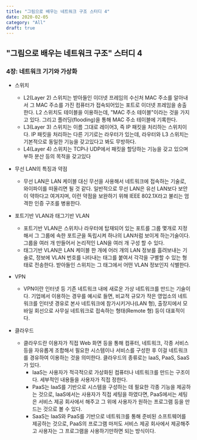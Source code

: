 ```yaml
---
title: "그림으로 배우는 네트워크 구조 스터디 4"
date: 2020-02-05
category: "All"
draft: true
---
```


## "그림으로 배우는 네트워크 구조" 스터디 4

### 4장: 네트워크 기기와 가상화

- 스위치
  - L2(Layer 2) 스위치는 받아들인 이더넷 프레임의 수신처 MAC 주소를 알아내서 그 MAC 주소를 가진 컴퓨터가 접속되어있는 포트로 이더넷 프레임을 송출한다. L2 스위치도 테이블을 이용하는데, "MAC 주소 테이블"이라는 것을 가지고 있다. 그리고 플러딩(flooding)을 통해 MAC 주소 테이블에 기록한다.
  - L3(Layer 3) 스위치는 이름 그대로 레이어3, 즉 IP 패킷을 처리하는 스위치이다. IP 패킷을 처리하는 다른 기기로는 라우터가 있는데, 라우터와 L3 스위치는 기본적으로 동일한 기능을 갖고있다고 봐도 무방하다.
  - L4(Layer 4) 스위치는 TCP나 UDP에서 패킷을 할당하는 기능을 갖고 있으며 부하 분산 등의 목적을 갖고있다

- 무선 LAN의 특징과 약점
  - 무선 LAN은 LAN 케이블 대신 무선을 사용해서 네트워크에 접속하는 기술로, 와이파이를 떠올리면 될 것 같다. 일반적으로 무선 LAN은 유선 LAN보다 보안이 약하다고 여겨지며, 이런 약점을 보완하기 위해 IEEE 802.1X라고 불리는 엄격한 인증 구조를 병용한다.

- 포트기반 VLAN과 태그기반 VLAN
  - 포트기반 VLAN은 스위치나 라우터에 탑재되어 있는 포트를 그룹 몇개로 지정해서 그 그룹에 속한 포트군을 독립시켜 하나의 LAN처럼 보이게 하는기술이다. 그룹을 여러 개 만들어서 논리적인 LAN을 여러 개 구성 할 수 있다.
  - 태그기반 VLAN은 LAN 케이블 한 개에 어러 개의 LAN 정보를 흘려보내는 기술로, 정보에 VLAN 번호를 나타내는 태그를 붙여서 각각을 구별할 수 있는 형태로 전송한다. 받아들인 스위치는 그 태그에서 어떤 VLAN 정보인지 식별한다.

- VPN
  - VPN이란 인터넷 등 기존 네트워크 내에 새로운 가상 네트워크를 만드는 기술이다. 기업에서 이용하는 경우를 예시로 들면, 비교적 규모가 작은 영업소의 네트워크를 인터넷 경유로 본사 네트워크에 참가시키거나(LAN 형), 출장지에서 모바일 회선으로 사무실 네트워크로 접속하는 형태(Remote 형) 등이 대표적이다.

- 클라우드
  - 클라우드란 이용자가 직접 Web 화면 등을 통해 컴퓨터, 네트워크, 각종 서비스 등을 자유롭게 조합해서 필요한 시스템이나 서비스를 구성한 후 이걸 네트워크를 경유하여 이용하는 것을 의미한다. 클라우드의 종류로는 IaaS, PaaS, SaaS가 있다.
    - IaaS는 사용자가 적극적으로 가상화된 컴퓨터나 네트워크를 만드는 구조이다. 세부적인 내용들을 사용자가 직접 정한다.
    - PaaS는 IaaS를 기반으로 시스템을 구성하는 데 필요한 각종 기능을 제공하는 것으로, IaaS에서는 사용자가 직접 세팅을 하였다면, PaaS에서는 세팅은 서비스 제공 회사에서 해주고 그 위에 사용자가 원하는 프로그램 등을 만드는 것으로 볼 수 있다.
    - SaaS는 IaaS와 PaaS를 기반으로 네트워크를 통해 준비된 소프트웨어를 제공하는 것으로, PaaS의 프로그램 마저도 서비스 제공 회사에서 제공해주고 사용자는 그 프로그램을 사용하기만하면 되는 방식이다.
